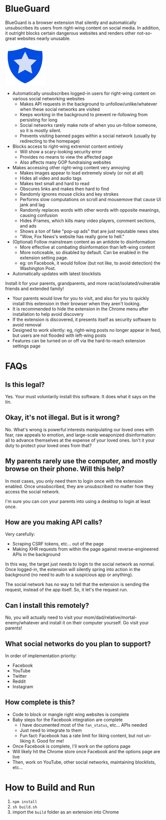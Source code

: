 # BlueGuard

BlueGuard is a browser extension that silently and automatically unsubscribes its users from right-wing content on social media. In addition, it outright blocks certain dangerous websites and renders other not-so-great websites nearly unusable.

![blueguard logo](icons/logo_128.png)

- Automatically unsubscribes logged-in users for right-wing content on various social networking websites
  - Makes API requests in the background to unfollow/unlike/whatever when these social networks are visited
  - Keeps working in the background to prevent re-following from persisting for long
  - Social networks rarely make note of when you un-follow someone, so it is mostly silent.
  - Prevents visiting banned pages within a social network (usually by redirecting to the homepage)
- Blocks access to right-wing extremist content entirely
  - Will show a scary-looking security error
  - Provides no means to view the affected page
  - Also affects many GOP fundraising websites
- Makes accessing other right-wing content very annoying
  - Makes images appear to load extremely slowly (or not at all)
  - Hides all video and audio tags
  - Makes text small and hard to read
  - Obscures links and makes then hard to find
  - Randomly ignores mouse clicks and key strokes
  - Performs slow computations on scroll and mousemove that cause UI jank and lag
  - Randomly replaces words with other words with opposite meanings, causing confusion
  - Hides iFrames, which kills many video players, comment sections, and ads
  - Shows a ton of fake "pop-up ads" that are just reputable news sites
  - "Wow, Fox News's website has really gone to hell."
- (Optional) Follow mainstream content as an antidote to disinformation
  - More effective at combating disinformation than left-wing content
  - More noticeable, so disabled by default. Can be enabled in the extension setting page.
  - eg: on Facebook, it would follow (but not like, to avoid detection) the Washington Post.
- Automatically updates with latest blocklists

Install it for your parents, grandparents, and more racist/isolated/vulnerable friends and extended family!

- Your parents would love for you to visit, and also for you to quickly install this extension in their browser when they aren't looking.
- It is recommended to hide the extension in the Chrome menu after installation to help avoid discovery
- If the extension is discovered, it presents itself as security software to avoid removal
- Designed to work silently: eg, right-wing posts no longer appear in feed, but users are not flooded with left-wing posts
- Features can be turned on or off via the hard-to-reach extension settings page

# FAQs

## Is this legal?

Yes. Your must voluntarily install this software. It does what it says on the tin.

## Okay, it's not illegal. But is it wrong?

No. What's wrong is powerful interests manipulating our loved ones with fear, raw appeals to emotion, and large-scale weaponized disinformation: all to advance themselves at the expense of your loved ones. Isn't it your duty to protect your loved ones from that?

## My parents rarely use the computer, and mostly browse on their phone. Will this help?

In most cases, you only need them to login once with the extension enabled. Once unsubscribed, they are unsubscribed no matter how they access the social network.

I'm sure you can con your parents into using a desktop to login at least once.

## How are you making API calls?

Very carefully:

- Scraping CSRF tokens, etc... out of the page
- Making XHR requests from within the page against reverse-engineered APIs in the background

In this way, the target just needs to login to the social network as normal. Once logged-in, the extension will silently spring into action in the background (no need to auth to a suspicious app or anything).

The social network has no way to tell that the extension is sending the request, instead of the app itself. So, it let's the request run.

## Can I install this remotely?

No, you will actually need to visit your mom/dad/relative/mortal-enemy/whatever and install it on their computer yourself. Go visit your parents!

## What social networks do you plan to support?

In order of implementation priority:

- Facebook
- YouTube
- Twitter
- Reddit
- Instagram

## How complete is this?

- Code to block or mangle right wing websites is complete
- Baby steps for the Facebook integration are complete
  - I have documented most of the `fan_status`, etc... APIs needed
  - Just need to integrate to them
  - Fun fact: Facebook has a rate limit for liking content, but not un-liking it. Good for me!
- Once Facebook is complete, I'll work on the options page
- Will likely hit the Chrome store once Facebook and the options page are live
- Then, work on YouTube, other social networks, maintaining blocklists, etc...

# How to Build and Run

1. `npm install`
2. `sh build.sh`
3. import the `build` folder as an extension into Chrome
